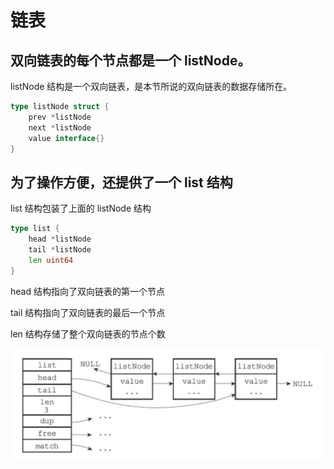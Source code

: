 # 链表

## 双向链表的每个节点都是一个 listNode。

listNode 结构是一个双向链表，是本节所说的双向链表的数据存储所在。

```go
type listNode struct {
    prev *listNode
    next *listNode
    value interface{}
}
```

## 为了操作方便，还提供了一个 list 结构

list 结构包装了上面的 listNode 结构

```go
type list {
    head *listNode
    tail *listNode
    len uint64
}
```

head 结构指向了双向链表的第一个节点

tail 结构指向了双向链表的最后一个节点

len 结构存储了整个双向链表的节点个数

![](../../.gitbook/assets/edd11a70-08be-4c7e-9c2d-24fe701595e3.png)

